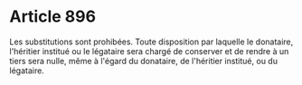 # Article 896

Les substitutions sont prohibées.   Toute disposition par laquelle le donataire, l'héritier institué ou le légataire sera chargé de conserver et de rendre à un tiers sera nulle, même à l'égard du donataire, de l'héritier institué, ou du légataire.